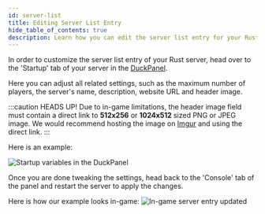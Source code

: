 ```yaml
---
id: server-list
title: Editing Server List Entry
hide_table_of_contents: true
description: Learn how you can edit the server list entry for your Rust server!
---
```


In order to customize the server list entry of your Rust server, head over to the 'Startup' tab of your server in the
[DuckPanel](https://mc.bloom.host).

Here you can adjust all related settings, such as the maximum number of players, the server's name, description, website
URL and header image.

:::caution HEADS UP!
Due to in-game limitations, the header image field must contain a direct link to **512x256** or **1024x512** sized PNG or JPEG
image. We would recommend hosting the image on [Imgur](https://imgur.com) and using the direct link.
:::

Here is an example:

![Startup variables in the DuckPanel](/games/rust/server-list/variables.png)

Once you are done tweaking the settings, head back to the 'Console' tab of the panel and restart the server to apply the
changes.

Here is how our example looks in-game:
![In-game server entry updated](/games/rust/server-list/results.png)
